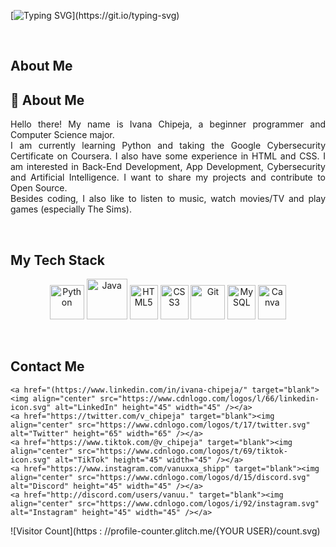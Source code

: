 [![Typing SVG](https://readme-typing-svg.demolab.com?font=Sansita+Swashed&size=30&duration=5004&pause=1000&color=8A34F7&background=FFFFFF00&center=true&vCenter=true&random=false&width=435&lines=Welcome+to+my+profile!)](https://git.io/typing-svg)

<br> 

## About Me
<div align="justify">
    <h2>🚀 About Me</h2>
    <p>
      Hello there! My name is Ivana Chipeja, a beginner programmer and Computer Science major. <br>
        I am currently learning Python and taking the Google Cybersecurity Certificate on Coursera. I also have some experience in HTML and CSS. I am interested in Back-End Development, App Development, Cybersecurity and Artificial Intelligence. I want to share my projects and contribute to Open Source. <br>
         Besides coding, I also like to listen to music, watch movies/TV and play games (especially The Sims). 
    </p>
</div>

<br>

## My Tech Stack

<p align="center">
    <img src="https://www.vectorlogo.zone/logos/python/python-icon.svg" alt="Python" width="55" height="55"/>
    <img src="https://www.vectorlogo.zone/logos/java/java-icon.svg" alt="Java" width="65" height="65"/>
    <img src="https://www.vectorlogo.zone/logos/w3_html5/w3_html5-icon.svg" alt="HTML5" width="45" height="55"/>
    <img src="https://www.vectorlogo.zone/logos/w3_css/w3_css-icon.svg" alt="CSS3" width="45" height="55"/>
    <img src="https://www.vectorlogo.zone/logos/git-scm/git-scm-icon.svg" alt="Git" width="55" height="55"/>
    <img src="https://www.vectorlogo.zone/logos/mysql/mysql-icon.svg" alt="MySQL" width="45" height="55"/>
    <img src="https://www.vectorlogo.zone/logos/canva/canva-icon.svg" alt="Canva" width="45" height="55"/>
</p>

<br>

## Contact Me

<p align="center">

    <a href="(https://www.linkedin.com/in/ivana-chipeja/" target="blank"><img align="center" src="https://www.cdnlogo.com/logos/l/66/linkedin-icon.svg" alt="LinkedIn" height="45" width="45" /></a>
    <a href="https://twitter.com/v_chipeja" target="blank"><img align="center" src="https://www.cdnlogo.com/logos/t/17/twitter.svg" alt="Twitter" height="65" width="65" /></a>
    <a href="https://www.tiktok.com/@v_chipeja" target="blank"><img align="center" src="https://www.cdnlogo.com/logos/t/69/tiktok-icon.svg" alt="TikTok" height="45" width="45" /></a>
    <a href="https://www.instagram.com/vanuxxa_shipp" target="blank"><img align="center" src="https://www.cdnlogo.com/logos/d/15/discord.svg" alt="Discord" height="45" width="45" /></a>
    <a href="http://discord.com/users/vanuu." target="blank"><img align="center" src="https://www.cdnlogo.com/logos/i/92/instagram.svg" alt="Instagram" height="45" width="45" /></a>

</p>


<!---
ivana-chipeja/ivana-chipeja is a ✨ special ✨ repository because its `README.md` (this file) appears on your GitHub profile.
You can click the Preview link to take a look at your changes.
--->

![Visitor Count](https : //profile-counter.glitch.me/{YOUR USER}/count.svg)
